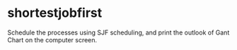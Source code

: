 # shortestjobfirst
Schedule the processes using SJF scheduling, and print the outlook of Gant Chart on the 
computer screen.
